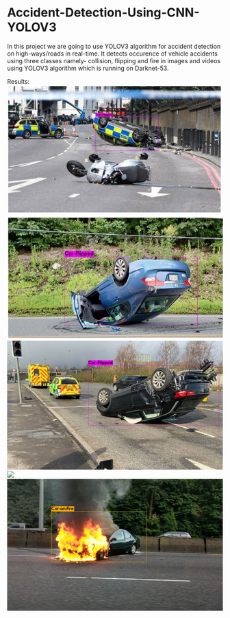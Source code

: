 # Accident-Detection-Using-CNN-YOLOV3
In this project we are going to use YOLOV3 algorithm for accident detection on high-ways/roads in real-time.
It detects occurence of vehicle accidents using three classes namely- collision, flipping and fire in images and videos using YOLOV3 algorithm which is running on Darknet-53.

Results:
![](Output_Image/test1.PNG)
![](Output_Image/test2.PNG)
![](Output_Image/test3.PNG)
![](Output_Image/test4.PNG)
![](Output_Image/test5.PNG)


